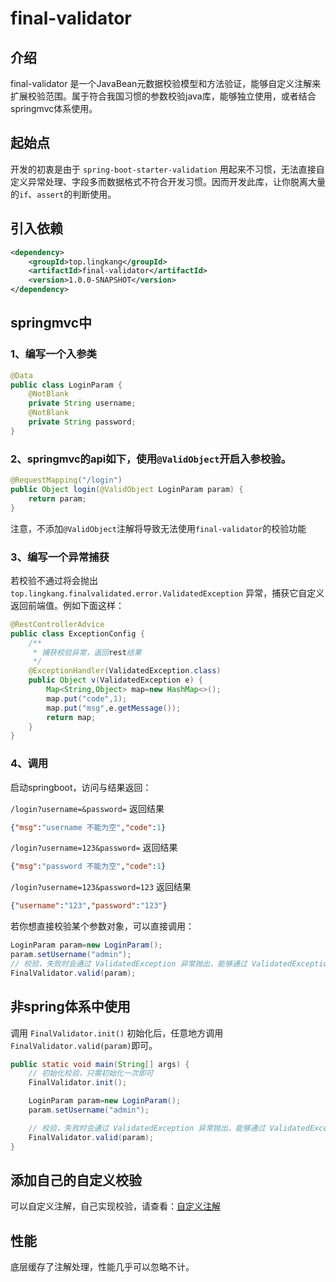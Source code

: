 # final-validator

## 介绍

final-validator 是一个JavaBean元数据校验模型和方法验证，能够自定义注解来扩展校验范围。属于符合我国习惯的参数校验java库，能够独立使用，或者结合springmvc体系使用。

## 起始点

开发的初衷是由于 `spring-boot-starter-validation` 用起来不习惯，无法直接自定义异常处理、字段多而数据格式不符合开发习惯。因而开发此库，让你脱离大量的`if`、`assert`的判断使用。

## 引入依赖

```xml
<dependency>
    <groupId>top.lingkang</groupId>
    <artifactId>final-validator</artifactId>
    <version>1.0.0-SNAPSHOT</version>
</dependency>
```

## springmvc中

### 1、编写一个入参类
```java
@Data
public class LoginParam {
    @NotBlank
    private String username;
    @NotBlank
    private String password;
}
```

### 2、springmvc的api如下，使用`@ValidObject`开启入参校验。
```java
@RequestMapping("/login")
public Object login(@ValidObject LoginParam param) {
    return param;
}
```
注意，不添加`@ValidObject`注解将导致无法使用`final-validator`的校验功能

### 3、编写一个异常捕获
若校验不通过将会抛出 `top.lingkang.finalvalidated.error.ValidatedException` 异常，捕获它自定义返回前端值。例如下面这样：
```java
@RestControllerAdvice
public class ExceptionConfig {
    /**
     * 捕获校验异常，返回rest结果
     */
    @ExceptionHandler(ValidatedException.class)
    public Object v(ValidatedException e) {
        Map<String,Object> map=new HashMap<>();
        map.put("code",1);
        map.put("msg",e.getMessage());
        return map;
    }
}
```

### 4、调用
启动springboot，访问与结果返回：

`/login?username=&password=`
返回结果
```json
{"msg":"username 不能为空","code":1}
```

`/login?username=123&password=`
返回结果
```json
{"msg":"password 不能为空","code":1}
```

`/login?username=123&password=123`
返回结果
```json
{"username":"123","password":"123"}
```

若你想直接校验某个参数对象，可以直接调用：
```java
LoginParam param=new LoginParam();
param.setUsername("admin");
// 校验，失败时会通过 ValidatedException 异常抛出，能够通过 ValidatedException 获取到 字段名称、对象名称、错误信息等。
FinalValidator.valid(param);
```


## 非spring体系中使用
调用 `FinalValidator.init()` 初始化后，任意地方调用`FinalValidator.valid(param)`即可。
```java
public static void main(String[] args) {
    // 初始化校验，只需初始化一次即可
    FinalValidator.init();

    LoginParam param=new LoginParam();
    param.setUsername("admin");

    // 校验，失败时会通过 ValidatedException 异常抛出，能够通过 ValidatedException 获取到 字段名称、对象名称、错误信息等。
    FinalValidator.valid(param);
}
```

## 添加自己的自定义校验

可以自定义注解，自己实现校验，请查看：[自定义注解](https://gitee.com/lingkang_top/final-validator/blob/master/doc/02.%E8%87%AA%E5%AE%9A%E4%B9%89%E6%B3%A8%E8%A7%A3%E5%A4%84%E7%90%86.md)

## 性能

底层缓存了注解处理，性能几乎可以忽略不计。





